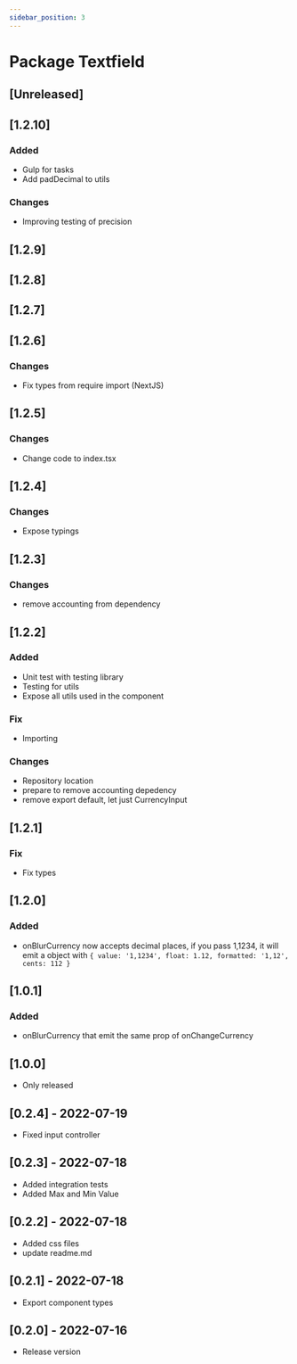 ```yaml
---
sidebar_position: 3
---
```


# Package Textfield

## [Unreleased]

## [1.2.10]

### Added

- Gulp for tasks
- Add padDecimal to utils

### Changes

- Improving testing of precision

## [1.2.9]
## [1.2.8]
## [1.2.7]
## [1.2.6]

### Changes

- Fix types from require import (NextJS)

## [1.2.5]

### Changes

- Change code to index.tsx

## [1.2.4]

### Changes

- Expose typings

## [1.2.3]

### Changes

- remove accounting from dependency

## [1.2.2]

### Added

- Unit test with testing library
- Testing for utils
- Expose all utils used in the component

### Fix

- Importing

### Changes

- Repository location
- prepare to remove accounting depedency
- remove export default, let just CurrencyInput

## [1.2.1]

### Fix

- Fix types

## [1.2.0]

### Added

- onBlurCurrency now accepts decimal places, if you pass 1,1234, it will emit a object with
`{ value: '1,1234', float: 1.12, formatted: '1,12', cents: 112 }`

## [1.0.1]

### Added

- onBlurCurrency that emit the same prop of onChangeCurrency

## [1.0.0]

- Only released

## [0.2.4] - 2022-07-19

- Fixed input controller

## [0.2.3] - 2022-07-18

- Added integration tests
- Added Max and Min Value

## [0.2.2] - 2022-07-18

- Added css files
- update readme.md

## [0.2.1] - 2022-07-18

- Export component types

## [0.2.0] - 2022-07-16

- Release version
